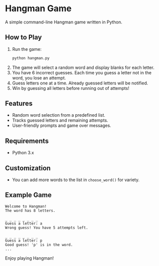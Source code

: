 # Hangman Game

A simple command-line Hangman game written in Python.

## How to Play

1. Run the game:
    ```bash
    python hangman.py
    ```
2. The game will select a random word and display blanks for each letter.
3. You have 6 incorrect guesses. Each time you guess a letter not in the word, you lose an attempt.
4. Guess letters one at a time. Already guessed letters will be notified.
5. Win by guessing all letters before running out of attempts!

## Features

- Random word selection from a predefined list.
- Tracks guessed letters and remaining attempts.
- User-friendly prompts and game over messages.

## Requirements

- Python 3.x

## Customization

- You can add more words to the list in `choose_word()` for variety.

## Example Game

```
Welcome to Hangman!
The word has 8 letters.

_ _ _ _ _ _ _ _
Guess a letter: a
Wrong guess! You have 5 attempts left.

_ _ _ _ _ _ _ _
Guess a letter: p
Good guess! 'p' is in the word.
...
```

Enjoy playing Hangman!
